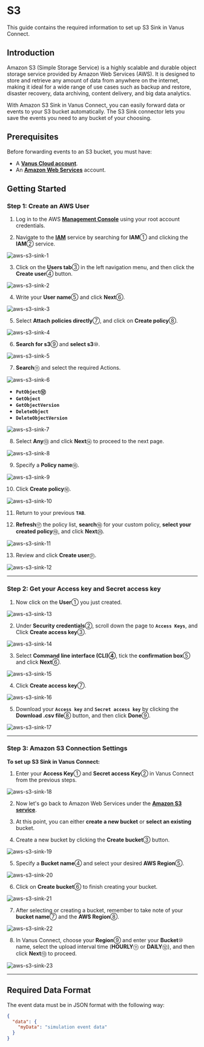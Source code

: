 # S3

This guide contains the required information to set up S3 Sink in Vanus Connect.

## Introduction

Amazon S3 (Simple Storage Service) is a highly scalable and durable object storage service provided by Amazon Web Services (AWS). It is designed to store and retrieve any amount of data from anywhere on the internet, making it ideal for a wide range of use cases such as backup and restore, disaster recovery, data archiving, content delivery, and big data analytics.

With Amazon S3 Sink in Vanus Connect, you can easily forward data or events to your S3 bucket automatically. The S3 Sink connector lets you save the events you need to any bucket of your choosing.


## Prerequisites

Before forwarding events to an S3 bucket, you must have:

- A [**Vanus Cloud account**](https://cloud.vanus.ai).
- An [**Amazon Web Services**](https://aws.amazon.com) account.

## Getting Started

### Step 1: Create an AWS User

1. Log in to the AWS [**Management Console**](https://aws.amazon.com) using your root account credentials.

2. Navigate to the [**IAM**](https://console.aws.amazon.com/iam/) service by searching for **IAM**① and clicking the **IAM**② service.

![aws-s3-sink-1](images/aws-s3-sink-1.webp)

3. Click on the **Users tab**③ in the left navigation menu, and then click the **Create user**④ button.

![aws-s3-sink-2](images/aws-s3-sink-2.webp)

4. Write your **User name**⑤ and click **Next**⑥.

![aws-s3-sink-3](images/aws-s3-sink-3.webp)

5. Select **Attach policies directly**⑦, and click on **Create policy**⑧.

![aws-s3-sink-4](images/aws-s3-sink-4.webp)

6. **Search for s3**⑨ and **select s3**⑩.

![aws-s3-sink-5](images/aws-s3-sink-5.webp)

7. **Search**⑪ and select the required Actions.

![aws-s3-sink-6](images/aws-s3-sink-6.webp)

- **`PutObject`⑫**
- **`GetObject`**
- **`GetObjectVersion`**
- **`DeleteObject`**
- **`DeleteObjectVersion`**

![aws-s3-sink-7](images/aws-s3-sink-7.webp)

8. Select **Any**⑬ and click **Next**⑭ to proceed to the next page.

![aws-s3-sink-8](images/aws-s3-sink-8.webp)

9. Specify a **Policy name**⑮.

![aws-s3-sink-9](images/aws-s3-sink-9.webp)

10. Click **Create policy**⑯.

![aws-s3-sink-10](images/aws-s3-sink-10.webp)

11. Return to your previous **`TAB`**.

12. **Refresh**⑰ the policy list, **search**⑱ for your custom policy, **select your created policy**⑲, and click **Next**⑳.

![aws-s3-sink-11](images/aws-s3-sink-11.webp)

13. Review and click **Create user**㉑.

![aws-s3-sink-12](images/aws-s3-sink-12.webp)

---

### Step 2: Get your Access key and Secret access key

1. Now click on the **User**① you just created.

![aws-s3-sink-13](images/aws-s3-sink-13.webp)

2. Under **Security credentials**②, scroll down the page to **`Access Keys`**, and Click **Create access key**③.

![aws-s3-sink-14](images/aws-s3-sink-14.webp)

3. Select **Command line interface (CLI)④**, tick the **confirmation box**⑤ and click **Next**⑥.

![aws-s3-sink-15](images/aws-s3-sink-15.webp)

4. Click **Create access key**⑦.

![aws-s3-sink-16](images/aws-s3-sink-16.webp)

5. Download your **`Access key`** and **`Secret access key`** by clicking the **Download .csv file**⑧ button, and then click **Done**⑨.

![aws-s3-sink-17](images/aws-s3-sink-17.webp)

---

### Step 3: Amazon S3 Connection Settings

**To set up S3 Sink in Vanus Connect:**

1. Enter your **Access Key**① and **Secret access Key**② in Vanus Connect from the previous steps.

![aws-s3-sink-18](images/aws-s3-sink-18.webp)

2. Now let's go back to Amazon Web Services under the [**Amazon S3 service**](https://s3.console.aws.amazon.com).

3. At this point, you can either **create a new bucket** or **select an existing** bucket.

4. Create a new bucket by clicking the **Create bucket**③ button.

![aws-s3-sink-19](images/aws-s3-sink-19.webp)

5. Specify a **Bucket name**④ and select your desired **AWS Region**⑤.

![aws-s3-sink-20](images/aws-s3-sink-20.webp)

6. Click on **Create bucket**⑥ to finish creating your bucket.

![aws-s3-sink-21](images/aws-s3-sink-21.webp)

7. After selecting or creating a bucket, remember to take note of your **bucket name**⑦ and the **AWS Region**⑧.

![aws-s3-sink-22](images/aws-s3-sink-22.webp)

8. In Vanus Connect, choose your **Region**⑨ and enter your **Bucket**⑩ name, select the upload interval time (**HOURLY**⑪ or **DAILY**⑫), and then click **Next**⑬ to proceed.

![aws-s3-sink-23](images/aws-s3-sink-23.webp)

---

## Required Data Format

The event data must be in JSON format with the following way:

```json
{
  "data": {
    "myData": "simulation event data"
  }
}
```
